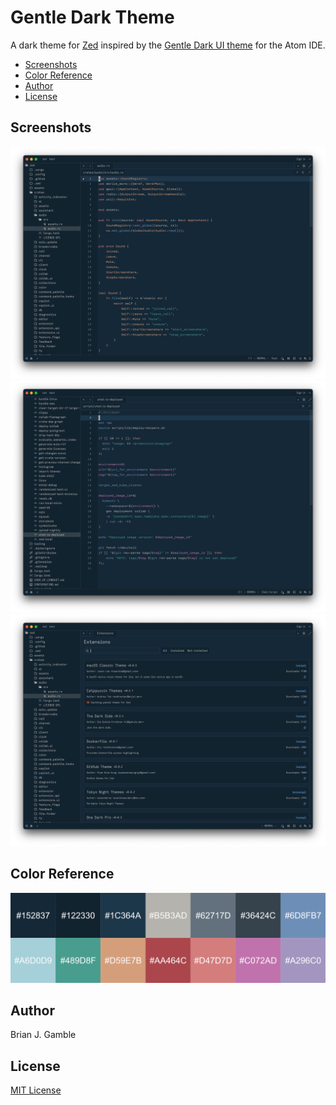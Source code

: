 # Gentle Dark Theme

A dark theme for [Zed](https://zed.dev/) inspired by the [Gentle Dark UI theme](https://github.com/gentlelionstudios/gentle-dark-ui-atom) for the Atom IDE.

- [Screenshots](#screenshots)
- [Color Reference](#color-reference)
- [Author](#author)
- [License](#license)

## Screenshots

<img src="images/editor.png" alt="Editor with Rust code">

<img src="images/editor2.png" alt="Editor with Bash script">

<img src="images/extensions.png" alt="Extensions">

## Color Reference

<img src="images/color_reference.png" alt="Color reference">

## Author
Brian J. Gamble

## License
[MIT License](https://github.com/gentlelionstudios/gentle-dark-zed/blob/master/LICENSE)
